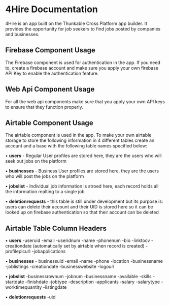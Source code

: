 # 4Hire Documentation
4Hire is an app built on the Thunkable Cross Platform app builder. It provides the opportunity for job seekers to find jobs posted by companies and businesses.


## Firebase Component Usage

The Firebase component is used for authentication in the app. If you need to, create a firebase account and make sure you apply your own firebase API Key to enable the authentication feature.


## Web Api Component Usage

For all the web api components make sure that you apply your own API keys to ensure that they function properly. 


## Airtable Component Usage

The airtable component is used in the app. To make your own airtable storage to store the following information in 4 different tables create an account and a base with the following table names specified below:


  • **users** - Regular User profiles are stored here, they are the users who will seek out jobs on the platform
  
  • **businesses** - Business User profiles are stored here, they are the users who will post the jobs on the platform
  
  • **jobslist** - Individual job information is stroed here, each record holds all the information realting to a single job
  
  • **deletionrequests** - this table is still under development but its purpose is: users can delete their account and their UID is stored here so it can be looked up on firebase authentication so that their account can be deleted
  
  
## Airtable Table Column Headers

  • **users**
      -useruid
      -email
      -useridnum
      -name
      -phonenum
      -bio
      -linktocv
      -creationdate (automatically set by airtable when record is created)
      -profilepicurl
      -jobapplications
      
  • **businesses**
      - businessuid
      -email
      -name
      -phone
      -location
      -businessname
      -joblistings
      -creationdate
      -businesswebsite
      -logourl
      
  • **jobslist**
      -businessrownum
      -jobnum
      -businessname
      -available
      -skills
      -startdate
      -finishdate
      -jobtype
      -description
      -applicants
      -salary
      -salarytype
      -worktimequantity
      -listingdate

• **deletionrequests**
    -uid
